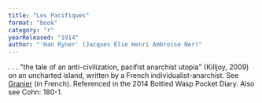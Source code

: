 ```yaml
---
title: "Les Pacifiques"
format: "book"
category: "r"
yearReleased: "1914"
author: "'Han Ryner' (Jacques Élie Henri Ambroise Ner)"
---
```

. . . "the tale of an  anti-civilization, pacifist anarchist utopia" (Killjoy, 2009) on an uncharted island, written by a French  individualist-anarchist. See  <a href="http://hanryner.over-blog.fr/article-20471578.html"> Granier</a> (in French). Referenced in the 2014 Bottled Wasp Pocket Diary.  Also see Cohn: 180-1.
 
 